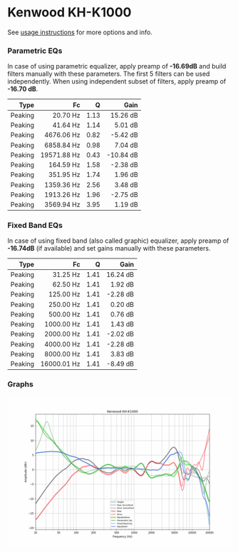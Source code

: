 # Kenwood KH-K1000
See [usage instructions](https://github.com/jaakkopasanen/AutoEq#usage) for more options and info.

### Parametric EQs
In case of using parametric equalizer, apply preamp of **-16.69dB** and build filters manually
with these parameters. The first 5 filters can be used independently.
When using independent subset of filters, apply preamp of **-16.70 dB**.

| Type    | Fc          |    Q | Gain      |
|--------:|------------:|-----:|----------:|
| Peaking | 20.70 Hz    | 1.13 | 15.26 dB  |
| Peaking | 41.64 Hz    | 1.14 | 5.01 dB   |
| Peaking | 4676.06 Hz  | 0.82 | -5.42 dB  |
| Peaking | 6858.84 Hz  | 0.98 | 7.04 dB   |
| Peaking | 19571.88 Hz | 0.43 | -10.84 dB |
| Peaking | 164.59 Hz   | 1.58 | -2.38 dB  |
| Peaking | 351.95 Hz   | 1.74 | 1.96 dB   |
| Peaking | 1359.36 Hz  | 2.56 | 3.48 dB   |
| Peaking | 1913.26 Hz  | 1.96 | -2.75 dB  |
| Peaking | 3569.94 Hz  | 3.95 | 1.19 dB   |

### Fixed Band EQs
In case of using fixed band (also called graphic) equalizer, apply preamp of **-16.74dB**
(if available) and set gains manually with these parameters.

| Type    | Fc          |    Q | Gain     |
|--------:|------------:|-----:|---------:|
| Peaking | 31.25 Hz    | 1.41 | 16.24 dB |
| Peaking | 62.50 Hz    | 1.41 | 1.92 dB  |
| Peaking | 125.00 Hz   | 1.41 | -2.28 dB |
| Peaking | 250.00 Hz   | 1.41 | 0.20 dB  |
| Peaking | 500.00 Hz   | 1.41 | 0.76 dB  |
| Peaking | 1000.00 Hz  | 1.41 | 1.43 dB  |
| Peaking | 2000.00 Hz  | 1.41 | -2.02 dB |
| Peaking | 4000.00 Hz  | 1.41 | -2.28 dB |
| Peaking | 8000.00 Hz  | 1.41 | 3.83 dB  |
| Peaking | 16000.01 Hz | 1.41 | -8.49 dB |

### Graphs
![](./Kenwood%20KH-K1000.png)